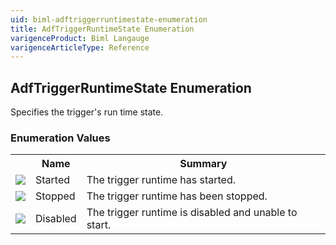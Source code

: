 ```yaml
---
uid: biml-adftriggerruntimestate-enumeration
title: AdfTriggerRuntimeState Enumeration
varigenceProduct: Biml Langauge
varigenceArticleType: Reference
---
```


## AdfTriggerRuntimeState Enumeration<div class="LanguageSummary"><div class ="SummaryItem">Specifies the trigger's run time state.</div></div><div class="EnumValueGroup">### Enumeration Values<table id="EnumValue" class="MemberList"><tbody><tr><th class="MemberTypeIconColumnHeader">&nbsp;</th><th class="MemberNameColumnHeader">Name</th><th class="MemberSummaryColumnHeader">Summary</th></tr><tr class="cd0"><td align="center" class="MemberTypeIcon"><img src="enumValue.png"></img></td><td class="MemberName">Started</td><td class="MemberSummary"><div class ="SummaryItem">The trigger runtime has started.</div></td></tr><tr class="cd1"><td align="center" class="MemberTypeIcon"><img src="enumValue.png"></img></td><td class="MemberName">Stopped</td><td class="MemberSummary"><div class ="SummaryItem">The trigger runtime has been stopped.</div></td></tr><tr class="cd0"><td align="center" class="MemberTypeIcon"><img src="enumValue.png"></img></td><td class="MemberName">Disabled</td><td class="MemberSummary"><div class ="SummaryItem">The trigger runtime is disabled and unable to start.</div></td></tr></tbody></table></div>